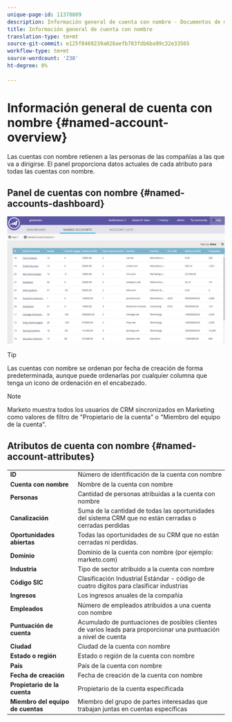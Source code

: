 ```yaml
---
unique-page-id: 11378809
description: Información general de cuenta con nombre - Documentos de marketing - Documentación del producto
title: Información general de cuenta con nombre
translation-type: tm+mt
source-git-commit: e125f8469239a026aefb703fdb6ba99c32e33565
workflow-type: tm+mt
source-wordcount: '238'
ht-degree: 0%

---
```



# Información general de cuenta con nombre {#named-account-overview}

Las cuentas con nombre retienen a las personas de las compañías a las que va a dirigirse. El panel proporciona datos actuales de cada atributo para todas las cuentas con nombre.

## Panel de cuentas con nombre {#named-accounts-dashboard}

![](assets/one.png)

>[!TIP]
>
>Las cuentas con nombre se ordenan por fecha de creación de forma predeterminada, aunque puede ordenarlas por cualquier columna que tenga un icono de ordenación en el encabezado.

>[!NOTE]
>
>Marketo muestra todos los usuarios de CRM sincronizados en Marketing como valores de filtro de &quot;Propietario de la cuenta&quot; o &quot;Miembro del equipo de la cuenta&quot;.

## Atributos de cuenta con nombre {#named-account-attributes}

<table> 
 <tbody> 
  <tr> 
   <td><strong>ID</strong></td> 
   <td>Número de identificación de la cuenta con nombre</td> 
  </tr> 
  <tr> 
   <td><strong>Cuenta con nombre</strong></td> 
   <td>Nombre de la cuenta con nombre</td> 
  </tr> 
  <tr> 
   <td><strong>Personas</strong></td> 
   <td>Cantidad de personas atribuidas a la cuenta con nombre</td> 
  </tr> 
  <tr> 
   <td><strong>Canalización</strong></td> 
   <td>Suma de la cantidad de todas las oportunidades del sistema CRM que no están cerradas o cerradas perdidas</td> 
  </tr> 
  <tr> 
   <td><strong>Oportunidades abiertas</strong></td> 
   <td>Todas las oportunidades de su CRM que no están cerradas ni perdidas.</td> 
  </tr> 
  <tr> 
   <td><strong>Dominio</strong></td> 
   <td>Dominio de la cuenta con nombre (por ejemplo: marketo.com)</td> 
  </tr> 
  <tr> 
   <td><strong>Industria</strong></td> 
   <td>Tipo de sector atribuido a la cuenta con nombre</td> 
  </tr> 
  <tr> 
   <td><strong>Código SIC</strong></td> 
   <td><span><strong></strong>Clasificación  <strong></strong>Industrial Estándar  <strong></strong>- código de cuatro dígitos para clasificar industrias<br></span></td> 
  </tr> 
  <tr> 
   <td><strong>Ingresos</strong></td> 
   <td>Los ingresos anuales de la compañía</td> 
  </tr> 
  <tr> 
   <td><strong>Empleados</strong></td> 
   <td>Número de empleados atribuidos a una cuenta con nombre</td> 
  </tr> 
  <tr> 
   <td colspan="1"><strong>Puntuación de cuenta</strong></td> 
   <td colspan="1">Acumulado de puntuaciones de posibles clientes de varios leads para proporcionar una puntuación a nivel de cuenta</td> 
  </tr> 
  <tr> 
   <td colspan="1"><strong>Ciudad</strong></td> 
   <td colspan="1">Ciudad de la cuenta con nombre</td> 
  </tr> 
  <tr> 
   <td colspan="1"><strong>Estado o región</strong></td> 
   <td colspan="1">Estado o región de la cuenta con nombre</td> 
  </tr> 
  <tr> 
   <td colspan="1"><strong>País</strong></td> 
   <td colspan="1">País de la cuenta con nombre</td> 
  </tr> 
  <tr> 
   <td colspan="1"><strong>Fecha de creación</strong></td> 
   <td colspan="1">Fecha de creación de la cuenta con nombre</td> 
  </tr> 
  <tr> 
   <td colspan="1"><strong>Propietario de la cuenta</strong></td> 
   <td colspan="1">Propietario de la cuenta especificada</td> 
  </tr> 
  <tr> 
   <td colspan="1"><strong>Miembro del equipo de cuentas</strong></td> 
   <td colspan="1">Miembro del grupo de partes interesadas que trabajan juntas en cuentas específicas</td> 
  </tr> 
 </tbody> 
</table>
